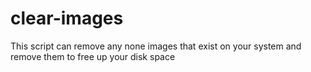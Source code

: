 # clear-images
This script can remove any none images that exist on your system and remove them to free up your disk space
